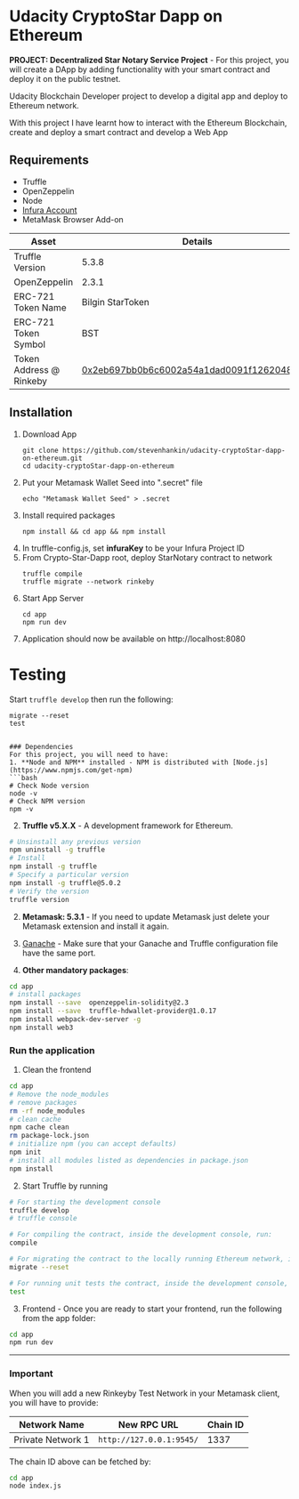# Udacity CryptoStar Dapp on Ethereum
**PROJECT: Decentralized Star Notary Service Project** - For this project, you will create a DApp by adding functionality with your smart contract and deploy it on the public testnet.

Udacity Blockchain Developer project to develop a digital app and deploy to Ethereum network.

With this project I have learnt how to interact with the Ethereum Blockchain, create and deploy a smart contract
and develop a Web App

## Requirements
* Truffle
* OpenZeppelin 
* Node
* [Infura Account](https://infura.io/)
* MetaMask Browser Add-on

Asset|Details
---|---
Truffle Version|5.3.8
OpenZeppelin|2.3.1
ERC-721 Token Name|Bilgin StarToken
ERC-721 Token Symbol|BST
Token Address @ Rinkeby|[0x2eb697bb0b6c6002a54a1dad0091f1262048f083](https://rinkeby.etherscan.io/address/0x2eb697bb0b6c6002a54a1dad0091f1262048f083)

## Installation
1) Download App
    ```
    git clone https://github.com/stevenhankin/udacity-cryptoStar-dapp-on-ethereum.git
    cd udacity-cryptoStar-dapp-on-ethereum
    ```
2) Put your Metamask Wallet Seed into ".secret" file
    ```
    echo "Metamask Wallet Seed" > .secret
    ```
3) Install required packages
    ```
    npm install && cd app && npm install
    ```
4) In truffle-config.js, set **infuraKey** to be your Infura Project ID
5) From Crypto-Star-Dapp root, deploy StarNotary contract to network
    ```
    truffle compile
    truffle migrate --network rinkeby
    ```
6) Start App Server
    ```
    cd app
    npm run dev
    ```
7) Application should now be available on http://localhost:8080

# Testing
Start ```truffle develop``` then run the following:
```
migrate --reset
test


### Dependencies
For this project, you will need to have:
1. **Node and NPM** installed - NPM is distributed with [Node.js](https://www.npmjs.com/get-npm)
```bash
# Check Node version
node -v
# Check NPM version
npm -v
```


2. **Truffle v5.X.X** - A development framework for Ethereum. 
```bash
# Unsinstall any previous version
npm uninstall -g truffle
# Install
npm install -g truffle
# Specify a particular version
npm install -g truffle@5.0.2
# Verify the version
truffle version
```


2. **Metamask: 5.3.1** - If you need to update Metamask just delete your Metamask extension and install it again.


3. [Ganache](https://www.trufflesuite.com/ganache) - Make sure that your Ganache and Truffle configuration file have the same port.


4. **Other mandatory packages**:
```bash
cd app
# install packages
npm install --save  openzeppelin-solidity@2.3
npm install --save  truffle-hdwallet-provider@1.0.17
npm install webpack-dev-server -g
npm install web3
```


### Run the application
1. Clean the frontend 
```bash
cd app
# Remove the node_modules  
# remove packages
rm -rf node_modules
# clean cache
npm cache clean
rm package-lock.json
# initialize npm (you can accept defaults)
npm init
# install all modules listed as dependencies in package.json
npm install
```


2. Start Truffle by running
```bash
# For starting the development console
truffle develop
# truffle console

# For compiling the contract, inside the development console, run:
compile

# For migrating the contract to the locally running Ethereum network, inside the development console
migrate --reset

# For running unit tests the contract, inside the development console, run:
test
```

3. Frontend - Once you are ready to start your frontend, run the following from the app folder:
```bash
cd app
npm run dev
```

---

### Important
When you will add a new Rinkeyby Test Network in your Metamask client, you will have to provide:

| Network Name | New RPC URL | Chain ID |
|---|---|---|
|Private Network 1|`http://127.0.0.1:9545/`|1337 |

The chain ID above can be fetched by:
```bash
cd app
node index.js
```

